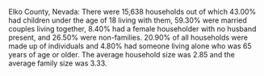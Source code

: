 Elko County, Nevada: There were 15,638 households out of which 43.00% had children under the age of 18 living with them, 59.30% were married couples living together, 8.40% had a female householder with no husband present, and 26.50% were non-families. 20.90% of all households were made up of individuals and 4.80% had someone living alone who was 65 years of age or older.  The average household size was 2.85 and the average family size was 3.33.
